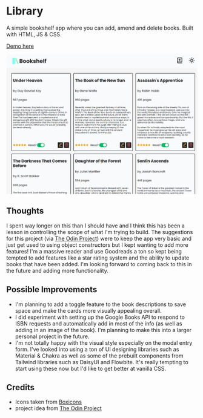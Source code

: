 # Library

A simple bookshelf app where you can add, amend and delete books. Built with HTML, JS & CSS.

[Demo here](https://casssb.github.io/library/)

![Image of live version](./img/library.PNG)

## Thoughts
I spent way longer on this than I should have and I think this has been a lesson in controlling the scope of what I'm trying to build. The suggestions for this project (via [The Odin Project](https://www.theodinproject.com/lessons/node-path-javascript-library)) were to keep the app very basic and just get used to using object constructors but I kept wanting to add more features! I'm a massive reader and use Goodreads a ton so kept being tempted to add features like a star rating system and the ability to update books that have been added. I'm looking forward to coming back to this in the future and adding more functionality.

## Possible Improvements
* I'm planning to add a toggle feature to the book descriptions to save space and make the cards more visually appealing overall.
* I did experiment with setting up the Google Books API to respond to ISBN requests and automatically add in most of the info (as well as adding in an image of the book). I'm planning to make this into a larger personal project in the future.
* I'm not totally happy with the visual style especially on the modal entry form. I've looked into using a ton of UI designing libraries such as Material & Chakra as well as some of the prebuilt components from Tailwind libraries such as DaisyUI and Flowbite. It's really tempting to start using these now but I'd like to get better at vanilla CSS.


## Credits
* Icons taken from [Boxicons](https://boxicons.com/)
* project idea from [The Odin Project](https://www.theodinproject.com/lessons/node-path-javascript-library)
